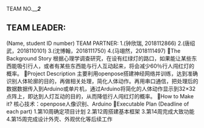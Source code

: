 TEAM NO._______2_____
## TEAM LEADER: 
(Name, student ID number)
TEAM PARTNER:
1.(钟欣瑞, 2018112866)
2.(唐绍武，2018110101)
3.(沈博翰，2018111750)
4.(马翊然，2018111497)
The Background Story
    根据心理学调查研究，在设有红绿灯的路口，如果能让某些东西能吸引行人，或者有某些东西能与行人互动起来，将会减少60％行人闯红灯的概率。
Project Description
    主要利用openpose搭建神经网络并训练，达到准确识别人体轮廓的目的，再做相关处理，简化人体动作。再用串口通信，把处理后的数据数据传入到Arduino或单片机，通过Arduino将简化的人体动作显示到32×32点阵上，即达到人灯互动的目的，从而降低行人闯红灯的概率。
How to Make it?
核心技术：openpose人像识别、Arduino
Executable Plan (Deadline of each part)
	1.第10周确定项目计划
	2.第12周搭建基本框架
	3.第14周完成大致功能
	4.第15周完成设计外壳、外观优化等后续工作
